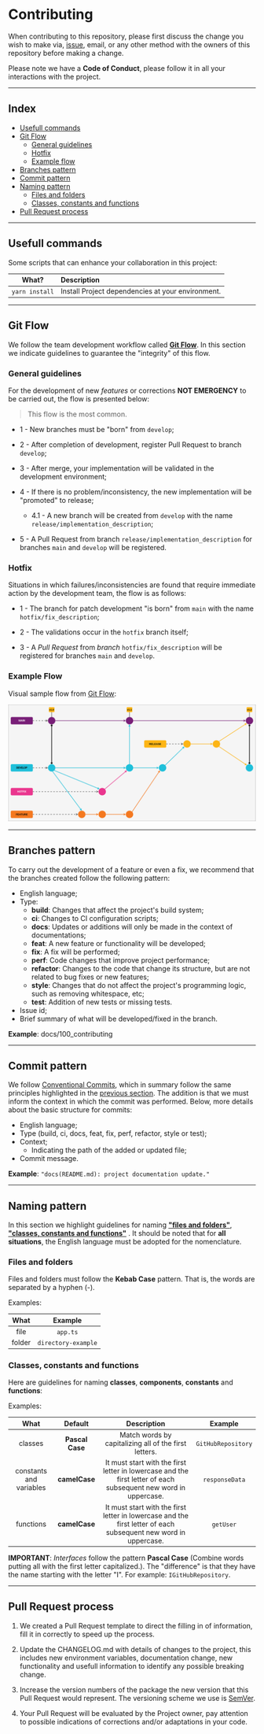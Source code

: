 # Contributing

When contributing to this repository, please first discuss the change you wish to make via, [issue](https://github.com/padupe/script-validate-bs-integration/issues), email, or any other method with the owners of this
repository before making a change.

Please note we have a **Code of Conduct**, please follow it in all your interactions with the project.

---

## Index

- [Usefull commands](#usefull-commands)
- [Git Flow](#git-flow)
  - [General guidelines](#general-guidelines)
  - [Hotfix](#hotfix)
  - [Example flow](#example-flow)
- [Branches pattern](#branches-pattern)
- [Commit pattern](#commit-pattern)
- [Naming pattern](#naming-pattern)
  - [Files and folders](#files-and-folders)
  - [Classes, constants and functions](#classes-constants-and-functions)
- [Pull Request process](#pull-request-process)

---

## Usefull commands

Some scripts that can enhance your collaboration in this project:

| What? | Description |
| :--: | :-- |
| `yarn install` |  Install Project dependencies at your environment. |

---

## Git Flow

We follow the team development workflow called [**Git Flow**](https://nvie.com/posts/a-successful-git-branching-model/). In this section we indicate guidelines to guarantee the "integrity" of this flow.

### General guidelines

For the development of new _features_ or corrections **NOT EMERGENCY** to be carried out, the flow is presented below:

> This flow is the most common.

- 1 - New branches must be "born" from `develop`;

- 2 - After completion of development, register Pull Request to branch `develop`;

- 3 - After merge, your implementation will be validated in the development environment;

- 4 - If there is no problem/inconsistency, the new implementation will be "promoted" to release;

  - 4.1 - A new branch will be created from `develop` with the name `release/implementation_description`;

- 5 - A Pull Request from branch `release/implementation_description` for branches `main` and `develop` will be registered.

### Hotfix

Situations in which failures/inconsistencies are found that require immediate action by the development team, the flow is as follows:

- 1 - The branch for patch development "is born" from `main` with the name `hotfix/fix_description`;

- 2 - The validations occur in the `hotfix` branch itself;

- 3 - A _Pull Request_ from _branch_ `hotfix/fix_description` will be registered for branches `main` and `develop`.

### Example Flow

Visual sample flow from [Git Flow](https://nvie.com/posts/a-successful-git-branching-model/):

![Git Flow - Example](./docs/assets/gitflow.png)

---

## Branches pattern

To carry out the development of a feature or even a fix, we recommend that the branches created follow the following pattern:

- English language;
- Type:
  - **build**: Changes that affect the project's build system;
  - **ci**: Changes to CI configuration scripts;
  - **docs**: Updates or additions will only be made in the context of documentations;
  - **feat**: A new feature or functionality will be developed;
  - **fix**: A fix will be performed;
  - **perf**: Code changes that improve project performance;
  - **refactor**: Changes to the code that change its structure, but are not related to bug fixes or new features;
  - **style**: Changes that do not affect the project's programming logic, such as removing whitespace, etc;
  - **test**: Addition of new tests or missing tests.
- Issue id;
- Brief summary of what will be developed/fixed in the branch.

**Example**: docs/100_contributing

---

## Commit pattern

We follow [Conventional Commits](https://www.conventionalcommits.org/en/v1.0.0/), which in summary follow the same principles highlighted in the [previous section](#branches-pattern). The addition is that we must inform the context in which the commit was performed. Below, more details about the basic structure for commits:

- English language;
- Type (build, ci, docs, feat, fix, perf, refactor, style or test);
- Context;
  - Indicating the path of the added or updated file;
- Commit message.

**Example**: `"docs(README.md): project documentation update."`

---

## Naming pattern

In this section we highlight guidelines for naming [**"files and folders"**](#files-and-folders), [**"classes, constants and functions"**](#classes-constants-and-functions) . It should be noted that for **all situations**, the English language must be adopted for the nomenclature.

### Files and folders

Files and folders must follow the **Kebab Case** pattern. That is, the words are separated by a hyphen (-).

Examples:

| What | Example |
| :--: | :--: |
| file | `app.ts` |
| folder | `directory-example` |

### Classes, constants and functions

Here are guidelines for naming **classes**, **components**, **constants** and **functions**:

Examples:

| What | Default | Description | Example |
| :---: | :---: | :---: | :---: |
| classes | **Pascal Case** | Match words by capitalizing all of the first letters. | `GitHubRepository` |
| constants and variables | **camelCase** | It must start with the first letter in lowercase and the first letter of each subsequent new word in uppercase. | `responseData` |
| functions | **camelCase** | It must start with the first letter in lowercase and the first letter of each subsequent new word in uppercase. | `getUser` |

**IMPORTANT**: _Interfaces_ follow the pattern **Pascal Case** (Combine words putting all with the first letter capitalized.). The "difference" is that they have the name starting with the letter "I". For example: `IGitHubRepository`.

---

## Pull Request process

1. We created a Pull Request template to direct the filling in of information, fill it in correctly to speed up the process.

2. Update the CHANGELOG.md with details of changes to the project, this includes new environment variables, documentation change, new functionality and usefull information to identify any possible breaking change.

3. Increase the version numbers of the package the new version that this Pull Request would represent. The versioning scheme we use is [SemVer](http://semver.org/).

4. Your Pull Request will be evaluated by the Project owner, pay attention to possible indications of corrections and/or adaptations in your code.
